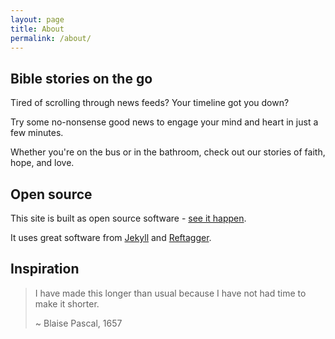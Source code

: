 ```yaml
---
layout: page
title: About
permalink: /about/
---
```

## Bible stories on the go

Tired of scrolling through news feeds? Your timeline got you down?

Try some no-nonsense good news to engage your mind and heart in just a few
minutes.

Whether you're on the bus or in the bathroom, check out our stories of
faith, hope, and love.

## Open source

This site is built as open source software - [see it
happen](https://github.com/joshpeterson/blaise/).

It uses great software from [Jekyll](https://jekyllrb.com/) and
[Reftagger](https://faithlife.com/products/reftagger).

## Inspiration

> I have made this longer than usual because I have not had time to make it shorter.
>
> ~ Blaise Pascal, 1657

